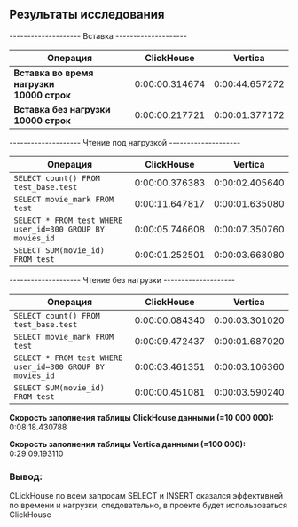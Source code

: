 ## Результаты исследования
-------------------- Вставка --------------------

| Операция                                                                     | ClickHouse        | Vertica        |
|------------------------------------------------------------------------------|-------------------|----------------|
| **Вставка во время нагрузки<br/>10000 строк**                                | 0:00:00.314674    | 0:00:44.657272 |
| **Вставка без нагрузки<br/>10000 строк**                                     | 0:00:00.217721    | 0:00:01.377172 |
-------------------- Чтение под нагрузкой --------------------

| Операция                                                  | ClickHouse        | Vertica        |
|-----------------------------------------------------------|-------------------|----------------|
| `SELECT count() FROM test_base.test`                      | 0:00:00.376383    | 0:00:02.405640 |
| `SELECT movie_mark FROM test`                             | 0:00:11.647817    | 0:00:01.635080 |
| `SELECT * FROM test WHERE user_id=300 GROUP BY movies_id` | 0:00:05.746608    | 0:00:07.350760 |
| `SELECT SUM(movie_id) FROM test`                          | 0:00:01.252501    | 0:00:03.668080 |

-------------------- Чтение без нагрузки --------------------

| Операция                                                  | ClickHouse        | Vertica         |
|-----------------------------------------------------------|-------------------|-----------------|
| `SELECT count() FROM test_base.test`                      | 0:00:00.084340    | 0:00:03.301020  |
| `SELECT movie_mark FROM test`                             | 0:00:09.472437    | 0:00:01.687020  |
| `SELECT * FROM test WHERE user_id=300 GROUP BY movies_id` | 0:00:03.461351    | 0:00:03.106360  |
| `SELECT SUM(movie_id) FROM test`                          | 0:00:00.451081    | 0:00:03.590240  |

**Скорость заполнения таблицы ClickHouse данными (=10 000 000):** 0:08:18.430788

**Скорость заполнения таблицы Vertica данными (=100 000):** 0:29:09.193110

### Вывод:

CLickHouse по всем запросам SELECT и INSERT оказался эффективней по времени и нагрузки, следовательно, в проекте будет использоваться ClickHouse